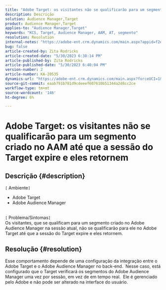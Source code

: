 ```yaml
---
title: "Adobe Target: os visitantes não se qualificarão para um segmento criado no AAM até que a sessão do Target expire e eles retornem"
description: Descrição
solution: Audience Manager,Target
product: Audience Manager,Target
applies-to: "Audience Manager,Target"
keywords: "KCS, Target, Audience Manager, AAM, AT, segmento"
resolution: Resolution
internal-notes: "https://adobe-ent.crm.dynamics.com/main.aspx?appid=f2e74f34-7119-ea11-a811-000d3a5936c5&forceUCI=1&newWindow=true&pagetype=entityrecord&etn=knowledgearticle&id=45e8e885-2b47-e911-a952-000d3a34ebb5"
bug: false
article-created-by: Zita Rodricks
article-created-date: "5/30/2023 6:38:14 PM"
article-published-by: Zita Rodricks
article-published-date: "5/30/2023 6:40:04 PM"
version-number: 2
article-number: KA-20535
dynamics-url: "https://adobe-ent.crm.dynamics.com/main.aspx?forceUCI=1&pagetype=entityrecord&etn=knowledgearticle&id=0088281f-19ff-ed11-8f6e-6045bd0063aa"
source-git-commit: eaab791b781d9cdeeef607610b51344a2d8cc2ce
workflow-type: tm+mt
source-wordcount: '146'
ht-degree: 6%

---
```


# Adobe Target: os visitantes não se qualificarão para um segmento criado no AAM até que a sessão do Target expire e eles retornem

## Descrição {#description}

`[` Ambiente`]` <br>
- Adobe Target
- Adobe Audience Manager

<br>`[` Problema/Sintomas`]` <br>
Os visitantes, que se qualificam para um segmento criado no Adobe Audience Manager na sessão atual, não se qualificarão para ele no Adobe Target até que a sessão do Target expire e eles retornem.


## Resolução {#resolution}


Esse comportamento depende de uma configuração da integração entre o Adobe Target e o Adobe Audience Manager no back-end.  Nesse caso, está configurado que o Target verificará os segmentos do Adobe Audience Manager uma vez por sessão, em vez de em tempo real.  Ele é gerenciado pelo Adobe e não pode ser alterado na interface do usuário.

